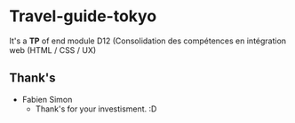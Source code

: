 # Travel-guide-tokyo

It's a **TP** of end module D12 (Consolidation des compétences en intégration web (HTML / CSS / UX)

## Thank's

- Fabien Simon
  - Thank's for your investisment. :D

